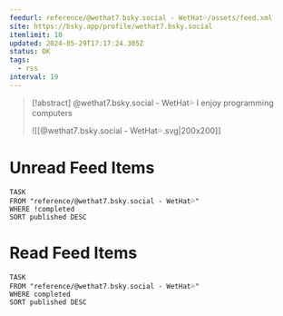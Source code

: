 ```yaml
---
feedurl: reference/@wethat7․bsky․social - WetHat💦/assets/feed.xml
site: https://bsky.app/profile/wethat7.bsky.social
itemlimit: 10
updated: 2024-05-29T17:17:24.305Z
status: OK
tags:
  - rss
interval: 19
---
```


> [!abstract] @wethat7.bsky.social - WetHat💦
> I enjoy programming computers
>
> ![[@wethat7․bsky․social - WetHat💦.svg|200x200]]
# Unread Feed Items
~~~dataview
TASK
FROM "reference/@wethat7․bsky․social - WetHat💦"
WHERE !completed
SORT published DESC
~~~

# Read Feed Items
~~~dataview
TASK
FROM "reference/@wethat7․bsky․social - WetHat💦"
WHERE completed
SORT published DESC
~~~
